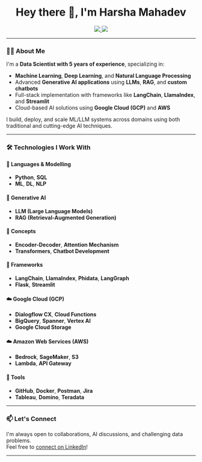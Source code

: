 <h1 align="center">Hey there 👋, I'm Harsha Mahadev</h1>

<p align="center">
  <a href="https://github.com/harshamahadev13" target="_blank">
    <img src="https://img.shields.io/badge/GitHub-181717?style=for-the-badge&logo=github&logoColor=white" />
  </a>
  <a href="https://linkedin.com/in/mahadev-venkata-sai-harsha" target="_blank">
    <img src="https://img.shields.io/badge/LinkedIn-0A66C2?style=for-the-badge&logo=linkedin&logoColor=white" />
  </a>
</p>

---

### 👨‍💻 About Me

I'm a **Data Scientist with 5 years of experience**, specializing in:

- **Machine Learning**, **Deep Learning**, and **Natural Language Processing**
- Advanced **Generative AI applications** using **LLMs**, **RAG**, and **custom chatbots**
- Full-stack implementation with frameworks like **LangChain**, **LlamaIndex**, and **Streamlit**
- Cloud-based AI solutions using **Google Cloud (GCP)** and **AWS**

I build, deploy, and scale ML/LLM systems across domains using both traditional and cutting-edge AI techniques.

---

### 🛠️ Technologies I Work With

#### 🧪 Languages & Modelling
- **Python**, **SQL**
- **ML**, **DL**, **NLP**

#### 🤖 Generative AI
- **LLM (Large Language Models)**
- **RAG (Retrieval-Augmented Generation)**

#### 🧠 Concepts
- **Encoder-Decoder**, **Attention Mechanism**
- **Transformers**, **Chatbot Development**

#### 🧰 Frameworks
- **LangChain**, **LlamaIndex**, **Phidata**, **LangGraph**
- **Flask**, **Streamlit**

#### ☁️ Google Cloud (GCP)
- **Dialogflow CX**, **Cloud Functions**
- **BigQuery**, **Spanner**, **Vertex AI**
- **Google Cloud Storage**

#### ☁️ Amazon Web Services (AWS)
- **Bedrock**, **SageMaker**, **S3**
- **Lambda**, **API Gateway**

#### 🧰 Tools
- **GitHub**, **Docker**, **Postman**, **Jira**
- **Tableau**, **Domino**, **Teradata**

---

### 📫 Let's Connect

I'm always open to collaborations, AI discussions, and challenging data problems.  
Feel free to [connect on LinkedIn](https://linkedin.com/in/mahadev-venkata-sai-harsha)!

---
